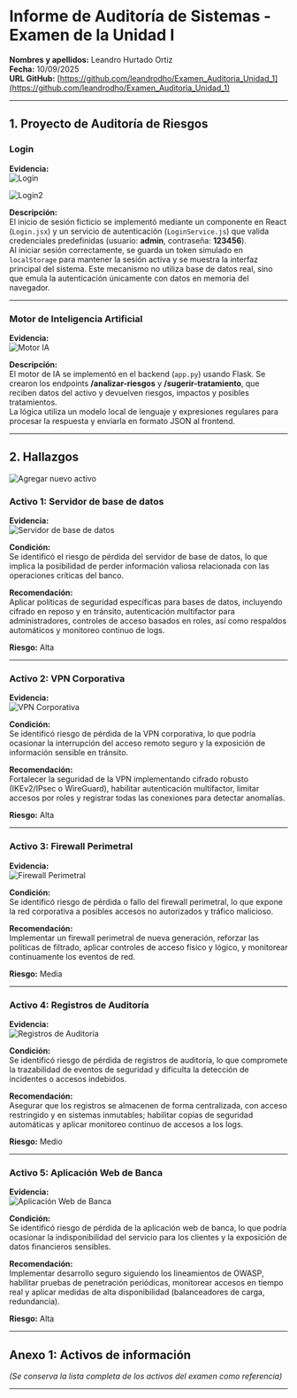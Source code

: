 # Informe de Auditoría de Sistemas - Examen de la Unidad I

**Nombres y apellidos:** Leandro Hurtado Ortiz  
**Fecha:** 10/09/2025  
**URL GitHub:** [https://github.com/leandrodho/Examen_Auditoria_Unidad_1](https://github.com/leandrodho/Examen_Auditoria_Unidad_1)

---

## 1. Proyecto de Auditoría de Riesgos

### Login

**Evidencia:**  
![Login](img/login1.png)

![Login2](img/login2.png)

**Descripción:**  
El inicio de sesión ficticio se implementó mediante un componente en React (`Login.jsx`) y un servicio de autenticación (`LoginService.js`) que valida credenciales predefinidas (usuario: **admin**, contraseña: **123456**).  
Al iniciar sesión correctamente, se guarda un token simulado en `localStorage` para mantener la sesión activa y se muestra la interfaz principal del sistema. Este mecanismo no utiliza base de datos real, sino que emula la autenticación únicamente con datos en memoria del navegador.

---

### Motor de Inteligencia Artificial

**Evidencia:**  
![Motor IA](img/motorIA.png)

**Descripción:**  
El motor de IA se implementó en el backend (`app.py`) usando Flask. Se crearon los endpoints **/analizar-riesgos** y **/sugerir-tratamiento**, que reciben datos del activo y devuelven riesgos, impactos y posibles tratamientos.  
La lógica utiliza un modelo local de lenguaje y expresiones regulares para procesar la respuesta y enviarla en formato JSON al frontend.

---

## 2. Hallazgos

![Agregar nuevo activo](img/agregaractivo.png)

### Activo 1: Servidor de base de datos

**Evidencia:**  
![Servidor de base de datos](img/activo1.png)

**Condición:**  
Se identificó el riesgo de pérdida del servidor de base de datos, lo que implica la posibilidad de perder información valiosa relacionada con las operaciones críticas del banco.  

**Recomendación:**  
Aplicar políticas de seguridad específicas para bases de datos, incluyendo cifrado en reposo y en tránsito, autenticación multifactor para administradores, controles de acceso basados en roles, así como respaldos automáticos y monitoreo continuo de logs.  

**Riesgo:** Alta  

---

### Activo 2: VPN Corporativa

**Evidencia:**  
![VPN Corporativa](img/activo2.png)

**Condición:**  
Se identificó riesgo de pérdida de la VPN corporativa, lo que podría ocasionar la interrupción del acceso remoto seguro y la exposición de información sensible en tránsito.  

**Recomendación:**  
Fortalecer la seguridad de la VPN implementando cifrado robusto (IKEv2/IPsec o WireGuard), habilitar autenticación multifactor, limitar accesos por roles y registrar todas las conexiones para detectar anomalías.  

**Riesgo:** Alta  

---

### Activo 3: Firewall Perimetral

**Evidencia:**  
![Firewall Perimetral](img/activo3.png)

**Condición:**  
Se identificó riesgo de pérdida o fallo del firewall perimetral, lo que expone la red corporativa a posibles accesos no autorizados y tráfico malicioso.  

**Recomendación:**  
Implementar un firewall perimetral de nueva generación, reforzar las políticas de filtrado, aplicar controles de acceso físico y lógico, y monitorear continuamente los eventos de red.  

**Riesgo:** Media  

---

### Activo 4: Registros de Auditoría

**Evidencia:**  
![Registros de Auditoría](img/activo4.png)

**Condición:**  
Se identificó riesgo de pérdida de registros de auditoría, lo que compromete la trazabilidad de eventos de seguridad y dificulta la detección de incidentes o accesos indebidos.  

**Recomendación:**  
Asegurar que los registros se almacenen de forma centralizada, con acceso restringido y en sistemas inmutables; habilitar copias de seguridad automáticas y aplicar monitoreo continuo de accesos a los logs.  

**Riesgo:** Medio  

---

### Activo 5: Aplicación Web de Banca

**Evidencia:**  
![Aplicación Web de Banca](img/activo5.png)

**Condición:**  
Se identificó riesgo de pérdida de la aplicación web de banca, lo que podría ocasionar la indisponibilidad del servicio para los clientes y la exposición de datos financieros sensibles.  

**Recomendación:**  
Implementar desarrollo seguro siguiendo los lineamientos de OWASP, habilitar pruebas de penetración periódicas, monitorear accesos en tiempo real y aplicar medidas de alta disponibilidad (balanceadores de carga, redundancia).  

**Riesgo:** Alta  

---

## Anexo 1: Activos de información

*(Se conserva la lista completa de los activos del examen como referencia)*

---

